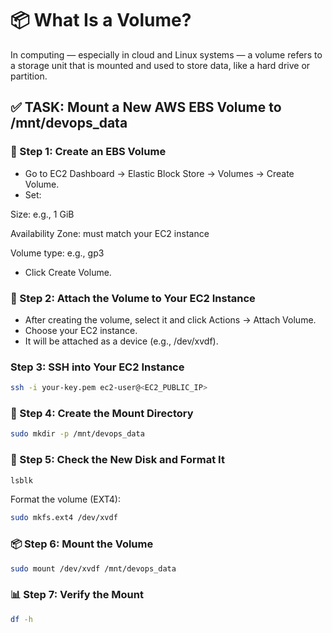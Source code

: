 # 📦 What Is a Volume?
In computing — especially in cloud and Linux systems — a volume refers to a storage unit that is mounted and used to store data, like a hard drive or partition.

## ✅ TASK: Mount a New AWS EBS Volume to /mnt/devops_data

### 🔧 Step 1: Create an EBS Volume
* Go to EC2 Dashboard → Elastic Block Store → Volumes → Create Volume.
* Set:

Size: e.g., 1 GiB

Availability Zone: must match your EC2 instance

Volume type: e.g., gp3
* Click Create Volume.

### 🔗 Step 2: Attach the Volume to Your EC2 Instance
* After creating the volume, select it and click Actions → Attach Volume.
* Choose your EC2 instance.
* It will be attached as a device (e.g., /dev/xvdf).
  
### Step 3: SSH into Your EC2 Instance
```bash
ssh -i your-key.pem ec2-user@<EC2_PUBLIC_IP>
```

### 🧱 Step 4: Create the Mount Directory
```bash
sudo mkdir -p /mnt/devops_data
```

### 🧹 Step 5: Check the New Disk and Format It
```bash
lsblk 
```
Format the volume (EXT4):
```bash
sudo mkfs.ext4 /dev/xvdf
```

### 📦 Step 6: Mount the Volume
```bash
sudo mount /dev/xvdf /mnt/devops_data
```

### 📊 Step 7: Verify the Mount
```bash
df -h
```
